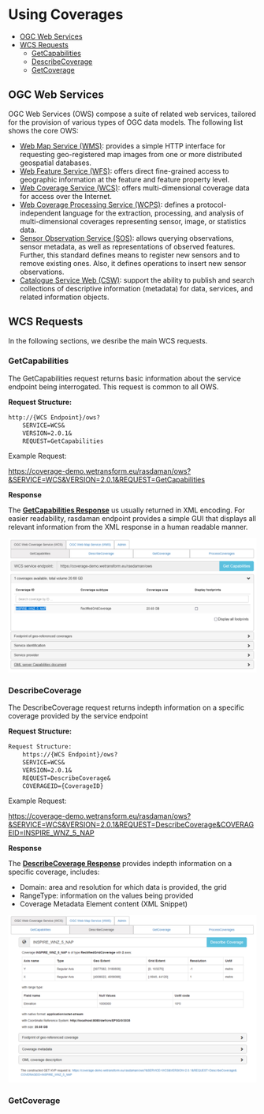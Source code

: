 # Using Coverages

- [OGC Web Services](./UsingCoverages.md#ogc-web-services)
- [WCS Requests](./UsingCoverages.md#wcs-requests)
  - [GetCapabilities](./UsingCoverages.md#getcapabilities)
  - [DescribeCoverage](./UsingCoverages.md#describecoverage)
  - [GetCoverage](./UsingCoverages.md#getcoverage)




## OGC Web Services
OGC Web Services (OWS) compose a suite of related web services, tailored for the provision of various types of OGC data models. The following list shows the core OWS:

- [Web Map Service (WMS)](https://www.ogc.org/standards/wms): provides a simple HTTP interface for requesting geo-registered map images from one or more distributed geospatial databases. 
- [Web Feature Service (WFS)](https://www.ogc.org/standards/wfs): offers direct fine-grained access to geographic information at the feature and feature property level.
- [Web Coverage Service (WCS)](https://www.ogc.org/standards/wcs): offers multi-dimensional coverage data for access over the Internet. 
- [Web Coverage Processing Service (WCPS)](https://www.ogc.org/standards/wcps): defines a protocol-independent language for the extraction, processing, and analysis of multi-dimensional coverages representing sensor, image, or statistics data.
- [Sensor Observation Service (SOS)](https://www.ogc.org/standards/sos):  allows querying observations, sensor metadata, as well as representations of observed features. Further, this standard defines means to register new sensors and to remove existing ones. Also, it defines operations to insert new sensor observations. 
- [Catalogue Service Web (CSW)](https://www.ogc.org/standards/cat): support the ability to publish and search collections of descriptive information (metadata) for data, services, and related information objects. 

## WCS Requests
In the following sections, we desribe the main WCS requests.

### GetCapabilities
The GetCapabilities request returns basic information about the service endpoint being interrogated. This request is common to all OWS.

**Request Structure:**

```
http://{WCS Endpoint}/ows?
    SERVICE=WCS& 
    VERSION=2.0.1&
    REQUEST=GetCapabilities
```

Example Request:

https://coverage-demo.wetransform.eu/rasdaman/ows?&SERVICE=WCS&VERSION=2.0.1&REQUEST=GetCapabilities

**Response**

The [**GetCapabilities Response**](GetCapabilitiesResponse.xml) us usually returned in XML encoding. For easier readability, rasdaman endpoint provides a simple GUI that displays all relevant information from the XML response in a human readable manner.

![CapabilitiesGUI](./pix/CapabilitiesGUI.png)

### DescribeCoverage
The DescribeCoverage request returns indepth information on a specific coverage provided by the service endpoint

**Request Structure:**

```
Request Structure:
    https://{WCS Endpoint}/ows?
    SERVICE=WCS&
    VERSION=2.0.1&
    REQUEST=DescribeCoverage&
    COVERAGEID={CoverageID}
```

Example Request:

https://coverage-demo.wetransform.eu/rasdaman/ows?&SERVICE=WCS&VERSION=2.0.1&REQUEST=DescribeCoverage&COVERAGEID=INSPIRE_WNZ_5_NAP


**Response**

The [**DescribeCoverage Response**](GetCapabilitiesResponse.xml) provides indepth information on a specific coverage, includes:
- Domain: area and resolution for which data is provided, the grid
- RangeType: information on the values being provided
- Coverage Metadata Element content (XML Snippet)

![DescribeCovGUI.png](./pix/DescribeCovGUI.png)

### GetCoverage





